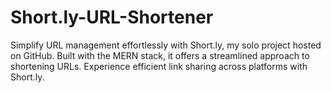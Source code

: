 # Short.ly-URL-Shortener
Simplify URL management effortlessly with Short.ly, my solo project hosted on GitHub. Built with the MERN stack, it offers a streamlined approach to shortening URLs. Experience efficient link sharing across platforms with Short.ly.
